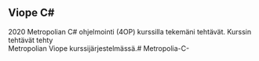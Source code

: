 ## Viope C# 
2020 Metropolian C# ohjelmointi (4OP) kurssilla tekemäni tehtävät. Kurssin tehtävät tehty  
Metropolian Viope kurssijärjestelmässä.# Metropolia-C-
